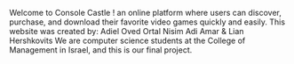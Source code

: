 Welcome to Console Castle !
an online platform where users can discover, purchase, and download their favorite video games quickly and easily.
This website was created by:
Adiel Oved
Ortal Nisim
Adi Amar & 
Lian Hershkovits
We are computer science students at the College of Management in Israel, and this is our final project.
